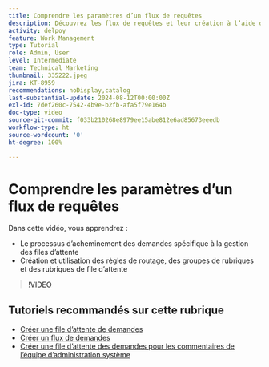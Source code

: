 ```yaml
---
title: Comprendre les paramètres d’un flux de requêtes
description: Découvrez les flux de requêtes et leur création à l’aide des règles de routage, des groupes de rubriques et des rubriques de file d’attente.
activity: delpoy
feature: Work Management
type: Tutorial
role: Admin, User
level: Intermediate
team: Technical Marketing
thumbnail: 335222.jpeg
jira: KT-8959
recommendations: noDisplay,catalog
last-substantial-update: 2024-08-12T00:00:00Z
exl-id: 7def260c-7542-4b9e-b2fb-afa5f79e164b
doc-type: video
source-git-commit: f033b210268e8979ee15abe812e6ad85673eeedb
workflow-type: ht
source-wordcount: '0'
ht-degree: 100%

---
```


# Comprendre les paramètres d’un flux de requêtes

Dans cette vidéo, vous apprendrez :

* Le processus d’acheminement des demandes spécifique à la gestion des files d’attente
* Création et utilisation des règles de routage, des groupes de rubriques et des rubriques de file d’attente

>[!VIDEO](https://video.tv.adobe.com/v/335222/?quality=12&learn=on)

## Tutoriels recommandés sur cette rubrique

* [Créer une file d’attente de demandes](/help/manage-work/request-queues/create-a-request-queue.md)
* [Créer un flux de demandes](/help/manage-work/request-queues/create-a-request-flow.md)
* [Créer une file d’attente des demandes pour les commentaires de l’équipe d’administration système](/help/manage-work/request-queues/create-a-system-admin-feedback-request-queue.md)
